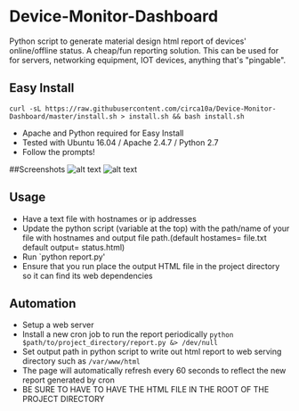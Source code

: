 # Device-Monitor-Dashboard
Python script to generate material design html report of devices' online/offline status. A cheap/fun reporting solution.
This can be used for for servers, networking equipment, IOT devices, anything that's "pingable".  

## Easy Install
`curl -sL https://raw.githubusercontent.com/circa10a/Device-Monitor-Dashboard/master/install.sh > install.sh && bash install.sh`
- Apache and Python required for Easy Install
- Tested with Ubuntu 16.04 / Apache 2.4.7 / Python 2.7
- Follow the prompts!

##Screenshots
![alt text](http://i.imgur.com/JPuGodA.png)
![alt text](http://i.imgur.com/n0oXtGG.png)

## Usage
- Have a text file with hostnames or ip addresses
- Update the python script (variable at the top) with the path/name of your file with hostnames and output file path.(default hostames= file.txt   default output= status.html)
- Run `python report.py'
- Ensure that you run place the output HTML file in the project directory so it can find its web dependencies

## Automation
- Setup a web server
- Install a new cron job to run the report periodically `python $path/to/project_directory/report.py &> /dev/null`
- Set output path in python script to write out html report to web serving directory such as `/var/www/html`
- The page will automatically refresh every 60 seconds to reflect the new report generated by cron
- BE SURE TO HAVE TO HAVE THE HTML FILE IN THE ROOT OF THE PROJECT DIRECTORY
